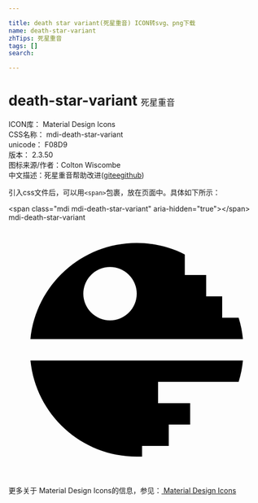 ```yaml
---

title: death star variant(死星重音) ICON转svg、png下载
name: death-star-variant
zhTips: 死星重音
tags: []
search: 

---
```


# death-star-variant  <small style="font-size: 60%;font-weight: 100">死星重音</small>


<div class="detail-page">
<p>
<span>
ICON库：
<span class="badge-secondary badge">Material Design Icons</span> 
</span>
<br/>
<span>
CSS名称：
<span class="badge-secondary badge">mdi-death-star-variant</span> 
</span>
<br/>
<span>
unicode：
<span class="badge-secondary badge">F08D9</span> 
<copy-btn content='F08D9' btn-title=""></copy-btn>
<copy-btn :content='String.fromCodePoint(parseInt("F08D9", 16))' btn-title="复制U"></copy-btn>
</span>
<br/>
<span>
版本：
<span class="badge-secondary badge">2.3.50</span> 
</span>
<br/>
<span>图标来源/作者：<span class="badge-light badge">Colton Wiscombe</span></span> 
<br/>
<span class="zh-detail">中文描述：<span class="badge-primary badge">死星重音</span><span class="help-link"><span>帮助改进</span>(<a href="https://gitee.com/liuwave/icon-helper/edit/master/json/material/death-star-variant.json" target="_blank" rel="noopener noreferrer">gitee</a><a href="https://github.com/liuwave/icon-helper/edit/master/json/material/death-star-variant.json" target="_blank" rel="noopener noreferrer">github</a></span>)</span><br/>
</p>
</div>
<div class="alert alert-dark">
  <i class="mdi mdi-death-star-variant mdi-48px"></i>
  <i class="mdi mdi-death-star-variant mdi-36px"></i>
  <i class="mdi mdi-death-star-variant mdi-24px"></i>
  <i class="mdi mdi-death-star-variant mdi-18px"></i>
</div>
<div>
  <p>引入css文件后，可以用<code>&lt;span&gt;</code>包裹，放在页面中。具体如下所示：    
  </p>
  <div class="alert alert-primary" style="font-size: 14px">
    &lt;span class="mdi mdi-death-star-variant" aria-hidden="true"&gt;&lt;/span&gt;
    <copy-btn content='<span class="mdi mdi-death-star-variant" aria-hidden="true"></span>'></copy-btn>
  </div>
  <div class="alert alert-secondary">
    <i class="mdi mdi-death-star-variant"
    style="font-size: 24px"
    aria-hidden="true"></i> mdi-death-star-variant
    <copy-btn content="mdi-death-star-variant" btn-title="复制图标名称"></copy-btn>
  </div>
</div>
<div id="svg" class="svg-wrap">
<svg xmlns="http://www.w3.org/2000/svg" viewBox="0 0 24 24"><path d="M2.05,13H21.94C21.88,13.69 21.74,14.36 21.54,15H14V17H17V19H15V21H12.5V22C12.33,22 12.17,22 12,22C6.82,22 2.55,18.05 2.05,13M21.94,11H2.05C2.55,5.95 6.82,2 12,2C13.62,2 15.15,2.39 16.5,3.08V5H18.5V7H20V9H21.54C21.74,9.64 21.88,10.31 21.94,11M12,6.75A2.5,2.5 0 0,0 9.5,4.25A2.5,2.5 0 0,0 7,6.75A2.5,2.5 0 0,0 9.5,9.25A2.5,2.5 0 0,0 12,6.75Z" /></svg>
</div>
<detail full-name='mdi-death-star-variant'></detail>
    
<div><p>更多关于 Material Design Icons的信息，参见：<a target="_blank" href="https://iconhelper.cn/material.html"> Material Design Icons</a>
</p></div>
